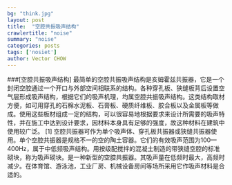 ```yaml
---
bg: "think.jpg"
layout: post
title:  "空腔共振吸声结构"
crawlertitle: "noise"
summary: "noise"
categories: posts
tags: ['nosiet']
author: Vector CHOW
---
```

###[空腔共振吸声结构]
最简单的空腔共振吸声结构是亥姆霍兹共振器，它是一个封闭空腔通过一个开口与外部空间相联系的结构。各种穿孔板、狭缝板背后设置空气层形成吸声结构，根据它们的吸声机理，均属空腔共振吸声结构。这类结构取材方便，如可用穿孔的石棉水泥板、石膏板、硬质纤维板、胶合板以及金属板等做成。使用这些板材组成一定的结构，可以很容易地根据要求来设计所需要的吸声特性，并在施工中达到设计要求，因材料本身具有足够的强度，故这种材料在建筑中使用较广泛。 [1] 
空腔共振器可作为单个吸声体、穿孔板共振器或狭缝共振器使用。单个空腔共振器是规格不一的空的陶土容器。它们的有效吸声范围为100—400Hz，属于中低频吸声结构。用按级配搅拌的混凝土制造的带狭缝空腔的标准砌块，称为吸声砌块。是一种新型的空腔共振器。其吸声量在低频时最大，高频时减少。在体育馆、游泳池，工业厂房、机械设备房间等场所采用它作吸声材料是合适的。
